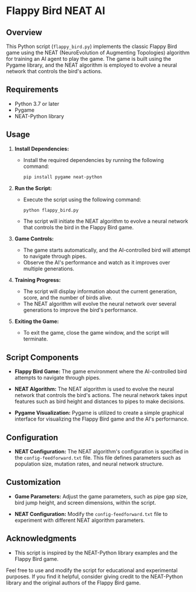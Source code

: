 # Flappy Bird NEAT AI

## Overview

This Python script (`flappy_bird.py`) implements the classic Flappy Bird game using the NEAT (NeuroEvolution of Augmenting Topologies) algorithm for training an AI agent to play the game. The game is built using the Pygame library, and the NEAT algorithm is employed to evolve a neural network that controls the bird's actions.

## Requirements

- Python 3.7 or later
- Pygame
- NEAT-Python library

## Usage

1. **Install Dependencies:**
   - Install the required dependencies by running the following command:
     ```bash
     pip install pygame neat-python
     ```

2. **Run the Script:**
   - Execute the script using the following command:
     ```bash
     python flappy_bird.py
     ```
   - The script will initiate the NEAT algorithm to evolve a neural network that controls the bird in the Flappy Bird game.

3. **Game Controls:**
   - The game starts automatically, and the AI-controlled bird will attempt to navigate through pipes.
   - Observe the AI's performance and watch as it improves over multiple generations.

4. **Training Progress:**
   - The script will display information about the current generation, score, and the number of birds alive.
   - The NEAT algorithm will evolve the neural network over several generations to improve the bird's performance.

5. **Exiting the Game:**
   - To exit the game, close the game window, and the script will terminate.

## Script Components

- **Flappy Bird Game:** The game environment where the AI-controlled bird attempts to navigate through pipes.

- **NEAT Algorithm:** The NEAT algorithm is used to evolve the neural network that controls the bird's actions. The neural network takes input features such as bird height and distances to pipes to make decisions.

- **Pygame Visualization:** Pygame is utilized to create a simple graphical interface for visualizing the Flappy Bird game and the AI's performance.

## Configuration

- **NEAT Configuration:** The NEAT algorithm's configuration is specified in the `config-feedforward.txt` file. This file defines parameters such as population size, mutation rates, and neural network structure.

## Customization

- **Game Parameters:** Adjust the game parameters, such as pipe gap size, bird jump height, and screen dimensions, within the script.

- **NEAT Configuration:** Modify the `config-feedforward.txt` file to experiment with different NEAT algorithm parameters.

## Acknowledgments

- This script is inspired by the NEAT-Python library examples and the Flappy Bird game.


Feel free to use and modify the script for educational and experimental purposes. If you find it helpful, consider giving credit to the NEAT-Python library and the original authors of the Flappy Bird game.
